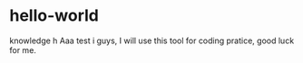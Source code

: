 # hello-world
knowledge
h
Aaa test
i guys, I will use this tool for coding pratice, good luck for me.
